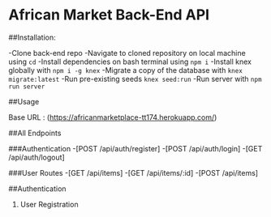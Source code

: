 # African Market Back-End API

##Installation: 

-Clone back-end repo
-Navigate to cloned repository on local machine using `cd`
-Install dependencies on bash terminal using `npm i`
-Install knex globally with `npm i -g knex`
-Migrate a copy of the database with `knex migrate:latest`
-Run pre-existing seeds `knex seed:run`
-Run server with `npm run server`

##Usage

Base URL : (https://africanmarketplace-tt174.herokuapp.com/)

##All Endpoints

###Authentication
-[POST /api/auth/register]
-[POST /api/auth/login]
-[GET /api/auth/logout]

###User Routes
-[GET /api/items]
-[GET /api/items/:id]
-[POST /api/items]

##Authentication
1. User Registration